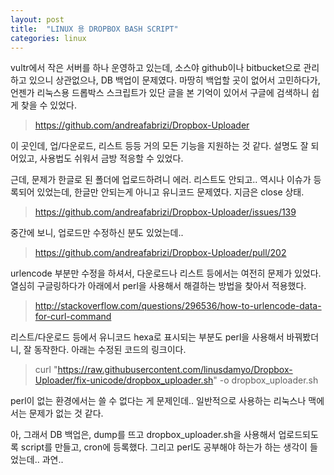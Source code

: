```yaml
---
layout: post
title:  "LINUX 용 DROPBOX BASH SCRIPT"
categories: linux
---
```


vultr에서 작은 서버를 하나 운영하고 있는데, 소스야 github이나 bitbucket으로 관리하고 있으니 상관없으나, DB 백업이 문제였다.
마땅히 백업할 곳이 없어서 고민하다가, 언젠가 리눅스용 드롭박스 스크립트가 있단 글을 본 기억이 있어서 구글에 검색하니 쉽게 찾을 수 있었다.

> https://github.com/andreafabrizi/Dropbox-Uploader

이 곳인데, 업/다운로드, 리스트 등등 거의 모든 기능을 지원하는 것 같다.
설명도 잘 되어있고, 사용법도 쉬워서 금방 적응할 수 있었다.

근데, 문제가 한글로 된 폴더에 업로드하려니 에러. 리스트도 안되고.. 역시나 이슈가 등록되어 있었는데, 한글만 안되는게 아니고 유니코드 문제였다. 지금은 close 상태.

> https://github.com/andreafabrizi/Dropbox-Uploader/issues/139

중간에 보니, 업로드만 수정하신 분도 있었는데..

> https://github.com/andreafabrizi/Dropbox-Uploader/pull/202

urlencode 부분만 수정을 하셔서, 다운로드나 리스트 등에서는 여전히 문제가 있었다.
열심히 구글링하다가 아래에서 perl을 사용해서 해결하는 방법을 찾아서 적용했다.

> http://stackoverflow.com/questions/296536/how-to-urlencode-data-for-curl-command

리스트/다운로드 등에서 유니코드 hexa로 표시되는 부분도 perl을 사용해서 바꿔봤더니, 잘 동작한다.
아래는 수정된 코드의 링크이다.

> curl "https://raw.githubusercontent.com/linusdamyo/Dropbox-Uploader/fix-unicode/dropbox_uploader.sh" -o dropbox_uploader.sh

perl이 없는 환경에서는 쓸 수 없다는 게 문제인데.. 일반적으로 사용하는 리눅스나 맥에서는 문제가 없는 것 같다.

아, 그래서 DB 백업은, dump를 뜨고 dropbox_uploader.sh을 사용해서 업로드되도록 script를 만들고, cron에 등록했다.
그리고 perl도 공부해야 하는가 하는 생각이 들었는데.. 과연..

